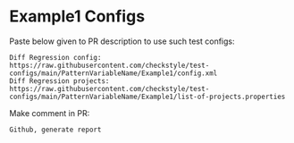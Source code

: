 # Example1 Configs
Paste below given to PR description to use such test configs:
```
Diff Regression config: https://raw.githubusercontent.com/checkstyle/test-configs/main/PatternVariableName/Example1/config.xml
Diff Regression projects: https://raw.githubusercontent.com/checkstyle/test-configs/main/PatternVariableName/Example1/list-of-projects.properties
```
Make comment in PR:
```
Github, generate report
```
